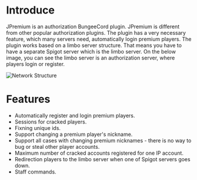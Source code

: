 # Introduce
JPremium is an authorization BungeeCord plugin. JPremium is different from other popular authorization plugins. The plugin has a very necessary feature, which many servers need, automatically login premium players. The plugin works based on a limbo server structure. That means you have to have a separate Spigot server which is the limbo server. On the below image, you can see the limbo server is an authorization server, where players login or register. 

![Network Structure](https://raw.githubusercontent.com/Jakubson/JPremiumCleared/master/images/NetworkStructure.png)

# Features
* Automatically register and login premium players.
* Sessions for cracked players.
* Fixning unique ids.
* Support changing a premium player's nickname.
* Support all cases with changing premium nicknames - there is no way to bug or steal other player accounts.
* Maximum number of cracked accounts registered for one IP account.
* Redirection players to the limbo server when one of Spigot servers goes down.
* Staff commands.
